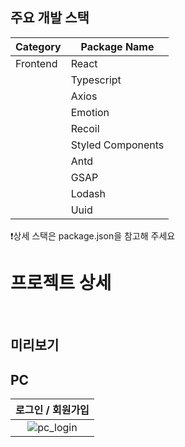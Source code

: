 
## 주요 개발 스택
| Category | Package Name      |
| -------- | ----------------- |
| Frontend | React             |
|          | Typescript        |
|          | Axios             |
|          | Emotion           |
|          | Recoil            |
|          | Styled Components |
|          | Antd              |
|          | GSAP              |
|          | Lodash            |
|          | Uuid              |

❗️상세 스택은 package.json을 참고해 주세요

# 프로젝트 상세

</details>
<br/>

## 미리보기

## PC



|                                        로그인 / 회원가입                                                  |
| :-------------------------------------------------------------------------------------------------------: |
| ![pc_login](https://github.com/IMHEEJAE/my-project/assets/124327891/997d8ec2-7bea-475a-8807-34ef54156487) |

